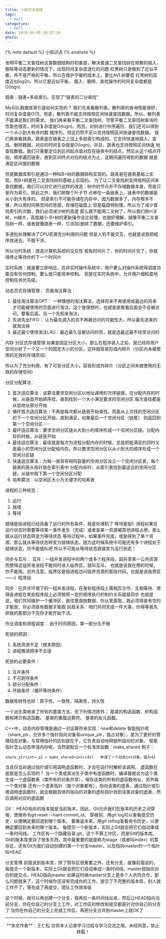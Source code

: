 ```yaml
---
title: 小知识点总结
tags:
  - null
categories:
  - null
date: 2019-04-08 10:37:10
photo:
---
```


{% note default %}
小知识点
{% endnote %}

<!-- more -->

发明平衡二叉查找树这类数据结构的初衷是，解决普通二叉查找树在频繁的插入、删除等动态更新的情况下，出现时间复杂度退化的问题
红黑树只是做到了近似平衡，并不是严格的平衡，所以在维护平衡的成本上，要比AVL树要低
红黑树的高度近似log2n，所以它是近似平衡，
插入、删除、查找操作的时间复杂度都是O(logn)

跳表：链表+多级索引。实现了“链表的二分查找”

MySQL数据库索引是如何实现的？
我们先来看散列表。散列表的查询性能很好，时间复杂度是O(1)。但是，散列表不能支持按照区间快速查找数据。所以，散列表不能满足我们的需求。
我们再来看平衡二叉查找树。尽管平衡二叉查找树查询的性能也很高，时间复杂度是O(logn)。而且，对树进行中序遍历，我们还可以得到一个从小到大有序的数
据序列，但这仍然不足以支持按照区间快速查找数据。
我们再来看跳表。跳表是在链表之上加上多层索引构成的。它支持快速地插入、查找、删除数据，对应的时间复杂度是O(logn)。并且，跳表也支持按照区间快速
地查找数据。我们只需要定位到区间起点值对应在链表中的结点，然后从这个结点开始，顺序遍历链表，直到区间终点对应的结点为止，这期间遍历得到的数据
就是满足区间值的数据

但是数据库索引是通过一种叫B+树的数据结构实现的。跳表是在链表基础上实现，而B+树是在二叉查找树的基础上实现的。
为了让二叉查找树支持按照区间来查找数据，我们可以对它进行这样的改造：树中的节点并不存储数据本身，而是只是作为索引。除此之外，我们把每个叶子节
点串在一条链表上，链表中的数据是从小到大有序的。
但是索引不可能存储在内存中，因为数据多了，内存根本不够，所以用时间换空间的思想，存储在磁盘上
但是磁盘特别慢，所以为了减少查找索引的次数，我们必须减少树的高度
那么就不能用二叉树了，所以我们用m叉树，m越大，高度越小
B+树的更新操作会比较慢，也很好理解，就像平衡二叉查找树一样，或者就像跳表一样，它添加/删除了数据，还要维护索引。

多道批处理解决了CPU资源充分利用的问题
但是人机不能交互。也就是说我把程序放进去，不能干涉。

所以分时系统：提高计算机系统的交互性
我有时间片了，你的时间片完了，你就得停止等待你的下一个时间片

实时系统：就是要立即响应。在非实时操作系统中，用户要么对操作系统得调度功能没有任何控制，要么就只能简单控制。
但是在实时系统中，允许用户细粒度地控制任务优先级。

动态页式存储管理：
页面淘汰算法：
1. 最佳淘汰算法OPT： 一种理想的淘汰算法，选择将来不再使用或最远的将来才可能被使用的页面进行淘汰。这个是理想的，也就是直接看后面会不会被访问，要看后面，当一个先知来淘汰，
2. 先进先出FIFO： 认为最先调入的页不再被访问的可能性大，所以最先进来的就淘汰掉
3. 最近最少使用淘汰LRU：最近最久没被访问的页，就是选最近最不经常访问的

内存 分区式存储管理
如果是固定分区大小，那么在程序装入之前，就已经将用户空间分好了一个又一个的固定大小的分区。这样就容易形成内碎片（分区内未被使用的无效的存储空间）

所以为了充分利用，有了可变分区大小。容易形成外碎片（分区之间未被使用的无效的存储空间）

分区分配算法：
1. 首次适应算法：该算法要求空闲分区以地址递增的次序链接。在分配内存的时候，从链首开始顺序找，直到找到一个大小满足要求的空闲分区
                          每次查找都是从低地址部分开始
2. 循环首次适应算法：不再是每次都从链首开始查找，而是从上次找的空闲分区的下一个空闲分区开始，直到满足，如果最后一个空闲分区（链尾）
                                 则返回到第一个空闲分区······
3. 最坏适应算法：要求空闲分区链从大到小的顺序形成一个空闲分区链。分配内存的时候，从链首开始
4. 最佳适应算法：最佳就是每次为进程分配内存的时候，总是把能满足的同时又是最小的空闲分区分配给内存。所以要求空闲分区以从小到大的顺序形成一个空闲分区链
5. 快速适应算法：为每一类具有相同容量的空闲分区设立一个空闲分区表，每个链表的表头指针放在索引表中
                          分配内存时，从索引表找到最适合的空闲分区链，从链中取下第一个空闲分区分配
6. 哈希算法：以空闲区大小为关键字的哈希表

进程的三种状态：
1. 运行
2. 就绪
3. 等待

就绪是指进程已经具备了运行的所有条件，就差处理机了
等待是指1. 进程如果在运行状态时需要等待某一事件发生（完成）或者是某一资源被其他进程占用，那么就从运行状态转变为等待状态
等待过程中，如果事件完成，或是得到了某个资源，那么就从等待状态转变为就绪状态，因为这时候系统中可能还有多个进程处于就绪状态，你不能插队吧
所以不可能从等待状态直接变为运行状态！

同步与互斥：
互斥：一组并发进程中的两个或多个程序段，因共享某一公共资源而使得这组并发进程不能同时进入临界区，就叫互斥。
也就是说我在用的时候，你不能用。另外注意。临界区是指进程访问临界资源的那段代码，也就是说临界区——》程序段

同步：在异步环境下的一组并发进程，在某些程序段上需相互合作、互相等待、使得各进程在某些程序段上必须按照一定的顺序执行的制约关系就是同步
也就是说，咱们共同维护一个缓冲区，我往里面放数据，你从里面取，我必须得是有空的才能放，你必须是有数据才能取
前趋关系：咱们共同完成一件大事，你得等我先把我的那部分干完你才能开始干活。

作业调度和进程调度：
由于时间原因，第一部分先不做

死锁的原因：
1. 系统资源不足（根本原因）
2. 进程推进顺序不合适

死锁的必要条件：
1. 互斥条件
2. 不可剥夺条件
3. 部分分配条件：
4. 环路条件（循环等待条件）

数据库特性也好：原子性，一致性，隔离性，持久性

一个派生类继承了所有的基类方法，但下列情况除外：
基类的构造函数、析构函数和拷贝构造函数。
基类的重载运算符。
基类的友元函数。

C++中，动态内存管理是通过一对运算符来实现：new和delete
智能指针呢（share_ptr，允许多个指针指向对象和unique_ptr，独占对象），是为了更好的管理动态对象，与常用指针的区别就在于，它负责自动地释放所指向的对象。
智能指针怎么动态申请内存呢，当然是配合一个标准库函数：make_shared
例子：
``` 
share_ptr<int> p1 = make_shared<int>(42)   申请了一个动态int对象，值为42
```
当且仅当对通过指针或引用调用虚函数时，才会在运行时解析该调用。
虚函数在底层是怎么实现的？
当一个类或其派生子类中有虚函数时，编译器就会为这个类生成一个虚函数表（类所有的对象共享），保存该类的所有的虚函数地址，另外每一个类对象
还有一个虚表指针（每个对象都有），指向该类的虚表，通过指针或引用调用虚函数时，就会根据具体的指向的对象的虚标指针找到该类对象的虚表，然后调用对应的虚函数

Git：
HEAD指向的版本就是当前版本，因此，Git允许我们在版本的历史之间穿梭，使用命令git reset --hard commit_id。
穿梭前，用git log可以查看提交历史，以便确定要回退到哪个版本。
要重返未来，用git reflog查看命令历史，以便确定要回到未来的哪个版本。
每提交一个新版本，实际上Git就会把它们自动串成一条时间线。
工作区有一个隐藏目录.git，这个不算工作区，而是Git的版本库。
Git的版本库里存了很多东西，其中最重要的就是称为stage（或者叫index）的暂存区，还有Git为我们自动创建的第一个分支master，以及指向master的一个指针叫HEAD

分支管理
前面说到版本库，除了暂存区很重要之外，还有分支，就像前面说的，每提交一个新版本，实际上Git就会把它们自动串成一条时间线。master就指向对应的提交点，HEAD指向master
如果这时候master分支上是多个人共同合作，那么问题就来了，这个时候你还没有完成你的工作，提交了不完整的版本库，别人就工作不了，等完成了再提交，团队工作效率低

这个时候，就可以再创建一个分支，我再拉一条时间线出来，然后让HEAD指向当前分支，你在你自己的分支上工作，对工作区的修改和提交都是针对你自己的分支了
当你在你自己的分支上完成工作后，再把分支合并到master上就OK了















--- 

<div align="center">
	**本文作者**：王仁松
	仅供本人记录学习过程与学习交流之用，未经同意，禁止转载！
</div>